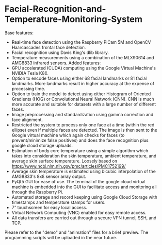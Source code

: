 # Facial-Recognition-and-Temperature-Monitoring-System

Base features:

* Real-time face detection using the Raspberry PiCam 5M and OpenCV Haarcascades frontal face detection.
* Facial recognition using Davis King's dlib library. 
* Temperature measurements using a combination of the MLX90614 and AMG8833 infrared sensors.
Added features:
* GPU accelerated (CUDA) computing using the Google Virtual Machine's NVIDIA Tesla K80.
* Option to encode faces using either 68 facial landmarks or 81 facial landmarks. More landmarks result in higher accuracy at the expense of processing time.
* Option to train the model to detect using either Histogram of Oriented Gradients (HOG) or Convolutional Neural Network (CNN). CNN is much more accurate and suitable for datasets with a large number of different faces.
*  Image preprocessing and standardization using gamma correction and face alignment.
* Restricted the system to process only one face at a time (within the red ellipse) even if multiple faces are detected. The image is then sent to the Google virtual machine which again checks for faces (to prevent/minimize false positives) and does the face recognition plus google cloud storage uploads.
* Estimation of body core temperature using a simple algorithm which takes into consideration the skin temperature, ambient temperature, and average skin surface temperature. Loosely based on https://www.ncbi.nlm.nih.gov/pmc/articles/PMC1752199/
* Average skin temperature is estimated using bicubic interpolation of the AMG8833's 8x8 sensor array output. 
* PyQt5 GUI for ease of use. The terminal of the google cloud virtual machine is embedded into the GUI to facilitate access and monitoring all through the Raspberry Pi.
* Automated storage and record keeping using Google Cloud Storage with timestamps and temperature stamps for users.
* 7" touchscreen for easy local access.
* Virtual Network Computing (VNC) enabled for easy remote access.
* All data transfers are carried out through a secure VPN tunnel, SSH, and TCP.

Please refer to the "demo" and "animation" files for a brief preview. The programming scripts will be uploaded in the near future.
